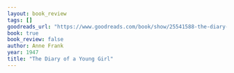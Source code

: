```yaml
---
layout: book_review
tags: []
goodreads_url: "https://www.goodreads.com/book/show/25541588-the-diary-of-a-young-girl"
book: true
book_review: false
author: Anne Frank
year: 1947
title: "The Diary of a Young Girl"
---
```

